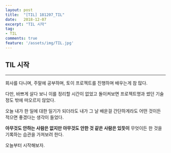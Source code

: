 ```yaml
---
layout: post
title:  "[TIL] 181207_TIL"
date:   2018-12-07
excerpt: "TIL 시작"
tag:
- TIL
comments: true
feature: '/assets/img/TIL.jpg'
---
```


## TIL 시작

---

회사를 다니며, 주말에 공부하며, 토이 프로젝트를 진행하며 배우는게 참 많다.

다만, 바쁘게 살다 보니 이를 정리할 시간이 없었고 돌이켜보면 프로젝트명과 썼던 기술 정도 밖에 떠오르지 않았다.

오늘 내가 한 일에 대한 일기가 되더라도 내가 그 날 배운걸 간단하게라도 어떤 것이든 적으면 좋겠다는 생각이 들었다.

**아무것도 안하는 사람은 없지만 아무것도 안한 것 같은 사람은 있듯이** 무엇이든 한 것을 기록하는 습관을 가져보려 한다.

오늘부터 시작해보자.